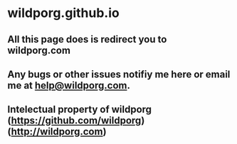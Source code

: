 # wildporg.github.io

## All this page does is redirect you to wildporg.com



## Any bugs or other issues notifiy me here or email me at help@wildporg.com.

## Intelectual property of wildporg (https://github.com/wildporg) (http://wildporg.com)

